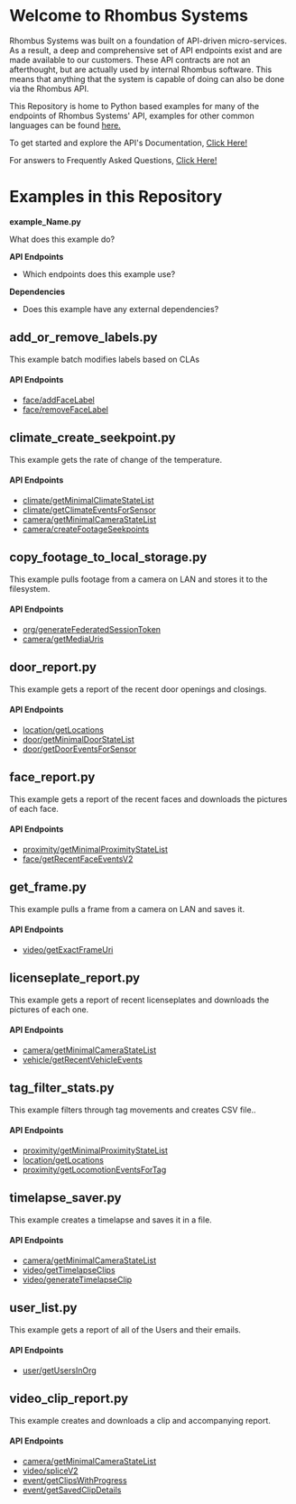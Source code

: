 # Welcome to Rhombus Systems
Rhombus Systems was built on a foundation of API-driven micro-services. As a result, a deep and comprehensive set of API endpoints exist and are made available to our customers. 
These API contracts are not an afterthought, but are actually used by internal Rhombus software.
This means that anything that the system is capable of doing can also be done via the Rhombus API.

This Repository is home to Python based examples for many of the endpoints of Rhombus Systems' API, examples for other common languages can be found [here.](https://github.com/RhombusSystems)

To get started and explore the API's Documentation, [Click Here!](https://apidocs.rhombussystems.com/reference#introduction)

For answers to Frequently Asked Questions, [Click Here!](https://support.rhombussystems.com/hc/en-us/sections/115002570508-FAQ)

# Examples in this Repository

**example_Name.py**

What does this example do?

**API Endpoints**

- Which endpoints does this example use?

**Dependencies**

- Does this example have any external dependencies?

## add_or_remove_labels.py
This example batch modifies labels based on CLAs
#### API Endpoints
- [face/addFaceLabel](https://apidocs.rhombussystems.com/reference#addfacelabel)
- [face/removeFaceLabel](https://apidocs.rhombussystems.com/reference#removefacelabel)

## climate_create_seekpoint.py
This example gets the rate of change of the temperature.
#### API Endpoints
- [climate/getMinimalClimateStateList](https://apidocs.rhombussystems.com/reference#getminimalclimatestatelist)
- [climate/getClimateEventsForSensor](https://apidocs.rhombussystems.com/reference#getclimateeventsforsensor)
- [camera/getMinimalCameraStateList](https://apidocs.rhombussystems.com/reference#getminimalcamerastatelist)
- [camera/createFootageSeekpoints](https://apidocs.rhombussystems.com/reference#createfootageseekpoints)

## copy_footage_to_local_storage.py
This example pulls footage from a camera on LAN and stores it to the filesystem.
#### API Endpoints
- [org/generateFederatedSessionToken](https://apidocs.rhombussystems.com/reference#generatefederatedsessiontoken)
- [camera/getMediaUris](https://apidocs.rhombussystems.com/reference#getmediauris-1)

## door_report.py
This example gets a report of the recent door openings and closings.
#### API Endpoints
- [location/getLocations](https://apidocs.rhombussystems.com/reference#getlocations)
- [door/getMinimalDoorStateList](https://apidocs.rhombussystems.com/reference#getminimaldoorstatelist)
- [door/getDoorEventsForSensor](https://apidocs.rhombussystems.com/reference#getdooreventsforsensor)

## face_report.py
This example gets a report of the recent faces and downloads the pictures of each face.
#### API Endpoints
- [proximity/getMinimalProximityStateList](https://apidocs.rhombussystems.com/reference#getminimalproximitystatelist)
- [face/getRecentFaceEventsV2](https://apidocs.rhombussystems.com/reference#getrecentfaceeventsv2)

## get_frame.py
This example pulls a frame from a camera on LAN and saves it.
#### API Endpoints
- [video/getExactFrameUri](https://apidocs.rhombussystems.com/reference#getexactframeuri)

## licenseplate_report.py
This example gets a report of recent licenseplates and downloads the pictures of each one.
#### API Endpoints
- [camera/getMinimalCameraStateList](https://apidocs.rhombussystems.com/reference#getminimalcamerastatelist)
- [vehicle/getRecentVehicleEvents](https://apidocs.rhombussystems.com/reference#getrecentvehicleevents)

## tag_filter_stats.py
This example filters through tag movements and creates CSV file..
#### API Endpoints
- [proximity/getMinimalProximityStateList](https://apidocs.rhombussystems.com/reference#getminimalproximitystatelist)
- [location/getLocations](https://apidocs.rhombussystems.com/reference#getlocations)
- [proximity/getLocomotionEventsForTag](https://apidocs.rhombussystems.com/reference#getlocomotioneventsfortag)

## timelapse_saver.py
This example creates a timelapse and saves it in a file.
#### API Endpoints
- [camera/getMinimalCameraStateList](https://apidocs.rhombussystems.com/reference#getminimalcamerastatelist)
- [video/getTimelapseClips](https://apidocs.rhombussystems.com/reference#gettimelapseclips)
- [video/generateTimelapseClip](https://apidocs.rhombussystems.com/reference#generatetimelapseclip)

## user_list.py
This example gets a report of all of the Users and their emails.
#### API Endpoints
- [user/getUsersInOrg](https://apidocs.rhombussystems.com/reference#getusersinorg)

## video_clip_report.py
This example creates and downloads a clip and accompanying report.
#### API Endpoints
- [camera/getMinimalCameraStateList](https://apidocs.rhombussystems.com/reference#getminimalcamerastatelist)
- [video/spliceV2](https://apidocs.rhombussystems.com/reference#splicev2)
- [event/getClipsWithProgress](https://apidocs.rhombussystems.com/reference#getclipswithprogress)
- [event/getSavedClipDetails](https://apidocs.rhombussystems.com/reference#getsavedclipdetails)
